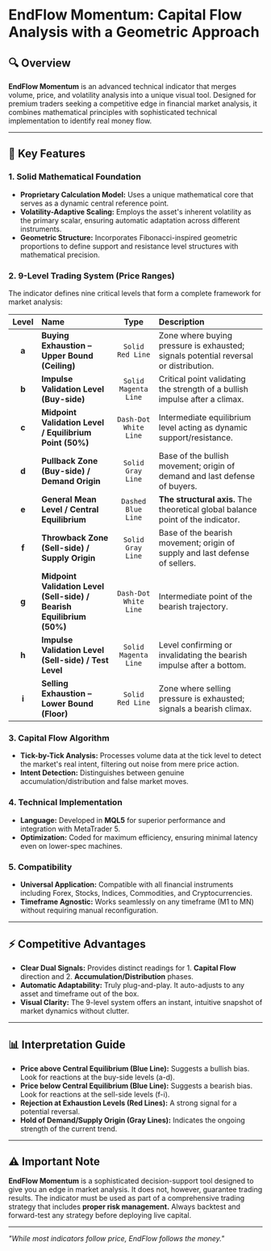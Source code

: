 # EndFlow Momentum: Capital Flow Analysis with a Geometric Approach

## 🔍 Overview

**EndFlow Momentum** is an advanced technical indicator that merges volume, price, and volatility analysis into a unique visual tool. Designed for premium traders seeking a competitive edge in financial market analysis, it combines mathematical principles with sophisticated technical implementation to identify real money flow.

---

## 🎯 Key Features

### 1. Solid Mathematical Foundation
-   **Proprietary Calculation Model:** Uses a unique mathematical core that serves as a dynamic central reference point.
-   **Volatility-Adaptive Scaling:** Employs the asset's inherent volatility as the primary scalar, ensuring automatic adaptation across different instruments.
-   **Geometric Structure:** Incorporates Fibonacci-inspired geometric proportions to define support and resistance level structures with mathematical precision.

### 2. 9-Level Trading System (Price Ranges)
The indicator defines nine critical levels that form a complete framework for market analysis:

| Level | Name | Type | Description |
|:---:|:---|:---:|:---|
| **a** | **Buying Exhaustion – Upper Bound (Ceiling)** | `Solid Red Line` | Zone where buying pressure is exhausted; signals potential reversal or distribution. |
| **b** | **Impulse Validation Level (Buy-side)** | `Solid Magenta Line` | Critical point validating the strength of a bullish impulse after a climax. |
| **c** | **Midpoint Validation Level / Equilibrium Point (50%)** | `Dash-Dot White Line` | Intermediate equilibrium level acting as dynamic support/resistance. |
| **d** | **Pullback Zone (Buy-side) / Demand Origin** | `Solid Gray Line` | Base of the bullish movement; origin of demand and last defense of buyers. |
| **e** | **General Mean Level / Central Equilibrium** | `Dashed Blue Line` | **The structural axis.** The theoretical global balance point of the indicator. |
| **f** | **Throwback Zone (Sell-side) / Supply Origin** | `Solid Gray Line` | Base of the bearish movement; origin of supply and last defense of sellers. |
| **g** | **Midpoint Validation Level (Sell-side) / Bearish Equilibrium (50%)** | `Dash-Dot White Line` | Intermediate point of the bearish trajectory. |
| **h** | **Impulse Validation Level (Sell-side) / Test Level** | `Solid Magenta Line` | Level confirming or invalidating the bearish impulse after a bottom. |
| **i** | **Selling Exhaustion – Lower Bound (Floor)** | `Solid Red Line` | Zone where selling pressure is exhausted; signals a bearish climax. |

### 3. Capital Flow Algorithm
-   **Tick-by-Tick Analysis:** Processes volume data at the tick level to detect the market's real intent, filtering out noise from mere price action.
-   **Intent Detection:** Distinguishes between genuine accumulation/distribution and false market moves.

### 4. Technical Implementation
-   **Language:** Developed in **MQL5** for superior performance and integration with MetaTrader 5.
-   **Optimization:** Coded for maximum efficiency, ensuring minimal latency even on lower-spec machines.

### 5. Compatibility
-   **Universal Application:** Compatible with all financial instruments including Forex, Stocks, Indices, Commodities, and Cryptocurrencies.
-   **Timeframe Agnostic:** Works seamlessly on any timeframe (M1 to MN) without requiring manual reconfiguration.

---

## ⚡ Competitive Advantages

-   **Clear Dual Signals:** Provides distinct readings for 1. **Capital Flow** direction and 2. **Accumulation/Distribution** phases.
-   **Automatic Adaptability:** Truly plug-and-play. It auto-adjusts to any asset and timeframe out of the box.
-   **Visual Clarity:** The 9-level system offers an instant, intuitive snapshot of market dynamics without clutter.

---

## 📊 Interpretation Guide

-   **Price above Central Equilibrium (Blue Line):** Suggests a bullish bias. Look for reactions at the buy-side levels (a-d).
-   **Price below Central Equilibrium (Blue Line):** Suggests a bearish bias. Look for reactions at the sell-side levels (f-i).
-   **Rejection at Exhaustion Levels (Red Lines):** A strong signal for a potential reversal.
-   **Hold of Demand/Supply Origin (Gray Lines):** Indicates the ongoing strength of the current trend.

---

## ⚠️ Important Note

**EndFlow Momentum** is a sophisticated decision-support tool designed to give you an edge in market analysis. It does not, however, guarantee trading results. The indicator must be used as part of a comprehensive trading strategy that includes **proper risk management.** Always backtest and forward-test any strategy before deploying live capital.

---
*"While most indicators follow price, EndFlow follows the money."*